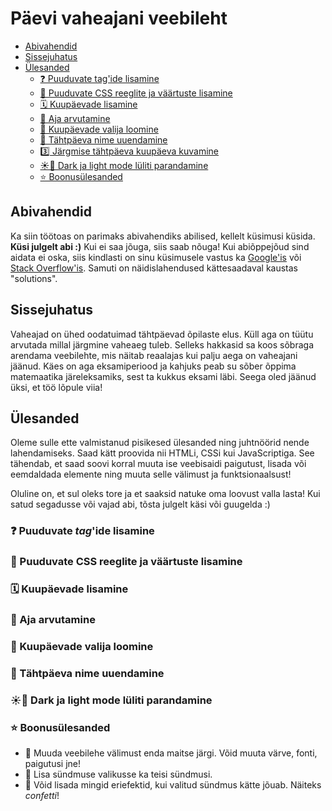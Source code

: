 # Päevi vaheajani veebileht

- [Abivahendid](#abivahendid)
- [Sissejuhatus](#sissejuhatus)
- [Ülesanded](#ülesanded)
  - [❓ Puuduvate tag'ide lisamine](#-puuduvate-tagide-lisamine)
  - [💄 Puuduvate CSS reeglite ja väärtuste lisamine](#-puuduvate-css-reeglite-ja-väärtuste-lisamine)
  - [🗓️ Kuupäevade lisamine](#️-kuupäevade-lisamine)
  - [🔢 Aja arvutamine](#-aja-arvutamine)
  - [💭 Kuupäevade valija loomine](#-kuupäevade-valija-loomine)
  - [🔄️ Tähtpäeva nime uuendamine](#️-tähtpäeva-nime-uuendamine)
  - [3️⃣ Järgmise tähtpäeva kuupäeva kuvamine](#3️⃣-järgmise-tähtpäeva-kuupäeva-kuvamine)
  - [☀️🌙 Dark ja light mode lüliti parandamine](#️-dark-ja-light-mode-lüliti-parandamine)
  - [⭐ Boonusülesanded](#-boonusülesanded)

## Abivahendid

Ka siin töötoas on parimaks abivahendiks abilised, kellelt küsimusi küsida. **Küsi julgelt abi :)** Kui ei saa jõuga, siis saab nõuga! Kui abiõppejõud sind aidata ei oska, siis kindlasti on sinu küsimusele vastus ka [Google'is](https://google.com) või [Stack Overflow'is](https://stackoverflow.com/questions). Samuti on näidislahendused kättesaadaval kaustas "solutions".

## Sissejuhatus

Vaheajad on ühed oodatuimad tähtpäevad õpilaste elus. Küll aga on tüütu arvutada millal järgmine vaheaeg tuleb. Selleks hakkasid sa koos sõbraga arendama veebilehte, mis näitab reaalajas kui palju aega on vaheajani jäänud. Käes on aga eksamiperiood ja kahjuks peab su sõber õppima matemaatika järeleksamiks, sest ta kukkus eksami läbi. Seega oled jäänud üksi, et töö lõpule viia!

## Ülesanded

Oleme sulle ette valmistanud pisikesed ülesanded ning juhtnöörid nende lahendamiseks. Saad kätt proovida nii HTMLi, CSSi kui JavaScriptiga. See tähendab, et saad soovi korral muuta ise veebisaidi paigutust, lisada või eemdaldada elemente ning muuta selle välimust ja funktsionaalsust! 

Oluline on, et sul oleks tore ja et saaksid natuke oma loovust valla lasta! Kui satud segadusse või vajad abi, tõsta julgelt käsi või guugelda :)

### ❓ Puuduvate _tag_'ide lisamine

### 💄 Puuduvate CSS reeglite ja väärtuste lisamine

### 🗓️ Kuupäevade lisamine

### 🔢 Aja arvutamine

### 💭 Kuupäevade valija loomine

### 🔄️ Tähtpäeva nime uuendamine

### ☀️🌙 Dark ja light mode lüliti parandamine

### ⭐ Boonusülesanded

- 👑 Muuda veebilehe välimust enda maitse järgi. Võid muuta värve, fonti, paigutusi jne!
- 👑 Lisa sündmuse valikusse ka teisi sündmusi.
- 👑 Võid lisada mingid eriefektid, kui valitud sündmus kätte jõuab. Näiteks _confetti_!
